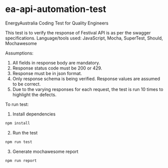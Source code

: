 # ea-api-automation-test
 EnergyAustralia Coding Test for Quality Engineers

This test is to verify the response of Festival API is as per the swagger specifications.
Language/tools used: JavaScript, Mocha, SuperTest, Should, Mochawesome

 Assumptions:

 1. All fields in response body are mandatory.
 2. Response status code must be 200 or 429.
 3. Response must be in json format.
 4. Only response schema is being verified. Response values are assumed to be correct.
 5. Due to the varying responses for each request, the test is run 10 times to highlight the defects.

To run test:

1. Install dependencies
```bash
npm install
```

2. Run the test
```bash
npm run test
```

3. Generate mochawesome report
```bash
npm run report
```